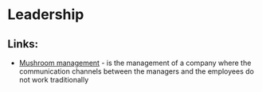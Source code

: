 # Leadership

## Links:

* [Mushroom management](https://en.wikipedia.org/wiki/Mushroom_management) - is the management of a company where the communication channels between the managers and the employees do not work traditionally

